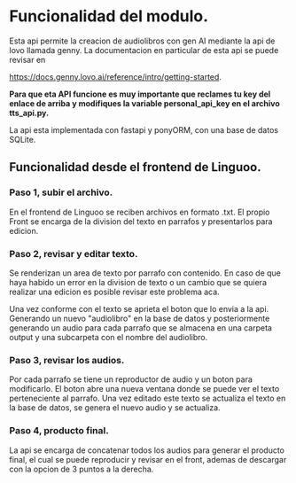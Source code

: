 # Funcionalidad del modulo. 
Esta api permite la creacion de audiolibros con gen AI mediante la api de lovo llamada genny. La documentacion en particular de esta api se puede revisar en 

https://docs.genny.lovo.ai/reference/intro/getting-started.

**Para que eta API funcione es muy importante que reclames tu key del enlace de arriba y modifiques la variable personal_api_key en el archivo tts_api.py.**

La api esta implementada con fastapi y ponyORM, con una base de datos SQLite.

## Funcionalidad desde el frontend de Linguoo.
### Paso 1, subir el archivo.
En el frontend de Linguoo se reciben archivos en formato .txt. El propio Front se encarga de la division del texto en parrafos y presentarlos para edicion.

### Paso 2, revisar y editar texto.
Se renderizan un area de texto por parrafo con contenido. En caso de que haya habido un error en la division de texto o un cambio que se quiera realizar una edicion es posible revisar este problema aca.

Una vez conforme con el texto se aprieta el boton que lo envia a la api. Generando un nuevo "audiolibro" en la base de datos y posteriormente generando un audio para cada parrafo que se almacena en una carpeta output y una subcarpeta con el nombre del audiolibro.

### Paso 3, revisar los audios.
Por cada parrafo se tiene un reproductor de audio y un boton para modificarlo. El boton abre una nueva ventana donde se puede ver el texto perteneciente al parrafo. Una vez editado este texto se actualiza el texto en la base de datos, se genera el nuevo audio y se actualiza.

### Paso 4, producto final.
La api se encarga de concatenar todos los audios para generar el producto final, el cual se puede reproducir y revisar en el front, ademas de descargar con la opcion de 3 puntos a la derecha.